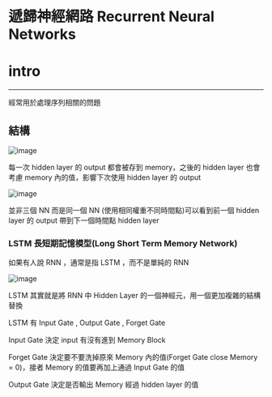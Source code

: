 遞歸神經網路 Recurrent Neural Networks
=============

# intro
-------------
<p>經常用於處理序列相關的問題</p>

## 結構

![image](https://github.com/cbc106013/DL-Study-Notes/blob/master/Recurrent_Neural_Networks/rnn1.jpg)

<p>每一次 hidden layer 的 output 都會被存到 memory，之後的 hidden layer 也會考慮 memory 內的值，影響下次使用 hidden layer 的 output</p>

![image](https://github.com/cbc106013/DL-Study-Notes/blob/master/Recurrent_Neural_Networks/rnn2.jpg)

<p>並非三個 NN 而是同一個 NN (使用相同權重不同時間點)可以看到前一個 hidden layer 的 output 帶到下一個時間點 hidden layer</p>

### LSTM 長短期記憶模型(Long Short Term Memory Network)

<p>如果有人說 RNN ，通常是指 LSTM ，而不是單純的 RNN</p>

![image](https://github.com/cbc106013/DL-Study-Notes/blob/master/Recurrent_Neural_Networks/rnn.jpg)

<p>LSTM 其實就是將 RNN 中 Hidden Layer 的一個神經元，用一個更加複雜的結構替換</p>

<p>LSTM 有 Input Gate , Output Gate , Forget Gate </p>
<p>Input Gate 決定 input 有沒有進到 Memory Block</p>
<p>Forget Gate 決定要不要洗掉原來 Memory 內的值(Forget Gate close Memory = 0)，接者 Memory 的值要再加上通過 Input Gate 的值</p>
<p>Output Gate 決定是否輸出 Memory 經過 hidden layer 的值</p>
